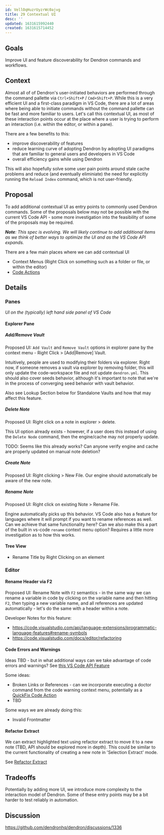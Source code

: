```yaml
---
id: VellOqHuzrUyzrWc0ajvg
title: 29 Contextual UI
desc: ''
updated: 1631615992440
created: 1631615714452
---
```


## Goals

Improve UI and feature discoverability for Dendron commands and workflows.

## Context

Almost all of of Dendron's user-initiated behaviors are performed through the command pallette via `Ctrl+Shift+P` / `Cmd+Shift+P`. While this is a very efficient UI and a first-class paradigm in VS Code, there are a lot of areas where being able to initiate commands without the command pallette can be fast and more familiar to users. Let's call this contextual UI, as most of these interaction points occur at the place where a user is trying to perform an interaction (i.e. within the editor, or within a pane).

There are a few benefits to this:
- improve discoverability of features
- reduce learning curve of adopting Dendron by adopting UI paradigms that are familiar to general users and developers in VS Code
- overall efficiency gains while using Dendron

This will also hopefully solve some user pain points around stale cache problems and reduce (and eventually eliminiate) the need for explicitly running the `Reload Index` command, which is not user-friendly.

## Proposal

To add additional contextual UI as entry points to commonly used Dendron commands. Some of the proposals below may not be possible with the current VS Code API - some more investigation into the feasibility of some of the proposals may be required.

_**Note**: This spec is evolving. We will likely continue to add additional items as we think of better ways to optimize the UI and as the VS Code API expands._

There are a few main places where we can add contextual UI
- Context Menus (Right Click on something such as a folder or file, or within the editor)
- [Code Actions](https://code.visualstudio.com/api/references/vscode-api#CodeActionProvider)


## Details

### Panes
_UI on the (typically) left hand side panel of VS Code_

#### Explorer Pane

##### Add/Remove Vault

Proposed UI: `Add Vault` and `Remove Vault` options in explorer pane by the context menu - Right Click > [Add|Remove] Vault.

Intuitively, people are used to modifying their folders via explorer. Right now, if someone removes a vault via explorer by removing folder, this will only update the code-workspace file and not update `dendron.yml`. This should also cover seeds behavior, although it's important to note that we're in the process of converging seed behavior with vault behavior.

Also see Lookup Section below for Standalone Vaults and how that may affect this feature.

##### Delete Note

Proposed UI: Right click on a note in explorer > delete.

This UI option already exists - however, if a user does this instead of using the `Delete Node` command, then the engine/cache may not properly update.

TODO: Seems like this already works? Can anyone verify engine and cache are properly updated on manual note deletion?

##### Create Note

Proposed UI: Right clicking > New File. Our engine should automatically be aware of the new note.

##### Rename Note

Proposed UI: Right click on existing Note > Rename File.

Engine automatically picks up this behavior. VS Code also has a feature for languages where it will prompt if you want to rename references as well. Can we achieve that same functionality here? Can we also make this a part of the built in vs-code `rename` context menu option? Requires a little more investigation as to how this works.

#### Tree View

- Rename Title by Right Clicking on an element

### Editor

#### Rename Header via F2

Proposed UI: Rename Note with `F2` semantics - in the same way we can rename a variable in code by clicking on the variable name and then hitting `F2`, then typing a new variable name, and all references are updated automatically - let's do the same with a header within a note.

Developer Notes for this feature:
- https://code.visualstudio.com/api/language-extensions/programmatic-language-features#rename-symbols
- https://code.visualstudio.com/docs/editor/refactoring

#### Code Errors and Warnings

Ideas TBD - but in what additional ways can we take advantage of code errors and warnings? See [this VS Code API Feature](https://code.visualstudio.com/api/language-extensions/programmatic-language-features#possible-actions-on-errors-or-warnings)

Some ideas:
- Broken Links or References - can we incorporate executing a doctor command from the code warning context menu, potentially as a [QuickFix Code Action](https://code.visualstudio.com/api/references/vscode-api#CodeActionKind)
- TBD

Some ways we are already doing this:
- Invalid Frontmatter

#### Refactor Extract

We can extract highlighted text using refactor extract to move it to a new note (TBD, API should be explored more in depth). This could be similar to the current functionality of creating a new note in 'Selection Extract' mode.

See [Refactor Extract](https://code.visualstudio.com/api/references/vscode-api#CodeActionKind)

## Tradeoffs

Potentially by adding more UI, we introduce more complexity to the interaction model of Dendron. Some of these entry points may be a bit harder to test reliably in automation.

## Discussion
<!-- Click the link and create new discussion -->
https://github.com/dendronhq/dendron/discussions/1336
